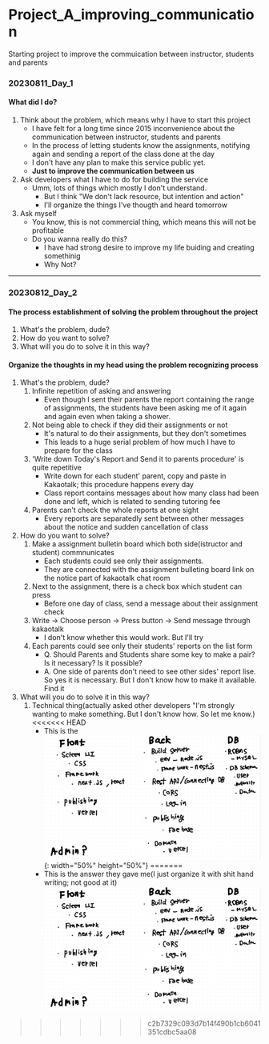 # Project_A_improving_communication
Starting project to improve the commuication between instructor, students and parents
### 20230811_Day_1
#### What did I do?
1. Think about the problem, which means why I have to start this project
   - I have felt for a long time since 2015 inconvenience about the communication between instructor, students and parents
   - In the process of letting students know the assignments, notifying again and sending a report of the class done at the day
   - I don't have any plan to make this service public yet.
   - **Just to improve the communication between us**
2. Ask developers what I have to do for building the service
   - Umm, lots of things which mostly I don't understand.
     - But I think "We don't lack resource, but intention and action"
     - I'll organize the things I've thougth and heard tomorrow
3. Ask myself
   - You know, this is not commercial thing, which means this will not be profitable
   - Do you wanna really do this?
     - I have had strong desire to improve my life buiding and creating somethinig
     - Why Not?
***
### 20230812_Day_2
#### The process establishment of solving the problem throughout the project
1. What's the problem, dude?
2. How do you want to solve?
3. What will you do to solve it in this way?
	
#### Organize the thoughts in my head using the problem recognizing process
1. What's the problem, dude?
	1) Infinite repetition of asking and answering 
    	- Even though I sent their parents the report containing the range of assignments, the students have been asking me of it again and again even when taking a shower.
	2) Not being able to check if they did their assignments or not
		- It's natural to do their assignments, but they don't sometimes
		- This leads to a huge serial problem of how much I have to prepare for the class
  	3) 'Write down Today's Report and Send it to parents procedure' is quite repetitive 
    	- Write down for each student' parent, copy and paste in Kakaotalk; this procedure happens every day
    	- Class report contains messages about how many class had been done and left, which is related to sending tutoring fee
  	4) Parents can't check the whole reports at one sight
		- Every reports are separatedly sent between other messages about the notice and sudden cancellation of class
2. How do you want to solve?
	1) Make a assignment bulletin board which both side(istructor and student) commnunicates
		- Each students could see only their assignments.
    	- They are connected with the assignment bulleting board link on the notice part of kakaotalk chat room
  	2) Next to the assignment, there is a check box which student can press
    	- Before one day of class, send a message about their assignment check
	3) Write -> Choose person -> Press button -> Send message through kakaotalk
		- I don't know whether this would work. But I'll try
	4) Each parents could see only their students' reports on the list form
		- Q. Should Parents and Students share some key to make a pair? Is it necessary? Is it possible? 
    	- A. One side of parents don't need to see other sides' report lise. So yes it is necessary. But I don't know how to make it available. Find it
3. What will you do to solve it in this way?
   	1) Technical thing(actually asked other developers "I'm strongly wanting to make something. But I don't know how. So let me know.)
<<<<<<< HEAD
   	   	- This is the ![answer](img/developing_structure.jpg){: width="50%" height="50%"}
=======
   	   	- This is the answer they gave me(I just organize it with shit hand writing; not good at it)
   	   	   ![answer](img/developing_structure.jpg)
>>>>>>> c2b7329c093d7b14f490b1cb6041351cdbc5aa08
